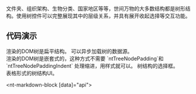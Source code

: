 
文件夹、组织架构、生物分类、国家地区等等，世间万物的大多数结构都是树形结构。使用树控件可以完整展现其中的层级关系，并具有展开收起选择等交互功能。

## 代码演示

<div class="grid-x grid-margin-x">
  <div class="medium-12 cell">
    <nt-example>
      <nt-example-showcase>
        <example-tree-flat></example-tree-flat>
      </nt-example-showcase>
      <nt-example-legend title="扁平结构的树">
        渲染的DOM树是扁平结构。
      </nt-example-legend>
      <nt-example-code-tabs>
        <nt-example-code-tabs-panel lang="ts" [code]="flatCode"></nt-example-code-tabs-panel>
        <nt-example-code-tabs-panel lang="html" [code]="flatTemplate"></nt-example-code-tabs-panel>
        <nt-example-code-tabs-panel lang="scss" [code]="flatStyle"></nt-example-code-tabs-panel>
      </nt-example-code-tabs>
    </nt-example>
    <nt-example>
      <nt-example-showcase>
        <example-tree-async></example-tree-async>
      </nt-example-showcase>
      <nt-example-legend title="异步数据源">
        可以异步加载树的数据源。
      </nt-example-legend>
      <nt-example-code-tabs>
        <nt-example-code-tabs-panel lang="ts" [code]="asyncCode"></nt-example-code-tabs-panel>
      </nt-example-code-tabs>
    </nt-example>
  </div>
  <div class="medium-12 cell">
    <nt-example>
      <nt-example-showcase>
        <example-tree-nested></example-tree-nested>
      </nt-example-showcase>
      <nt-example-legend title="嵌套结构的树">
        渲染的DOM树是嵌套式的，这种方式不需要 `ntTreeNodePadding`和`ntTreeNodePaddingIndent` 处理缩进，用样式就可以。
      </nt-example-legend>
      <nt-example-code-tabs>
        <nt-example-code-tabs-panel lang="ts" [code]="nestedCode"></nt-example-code-tabs-panel>
      </nt-example-code-tabs>
    </nt-example>
    <nt-example>
      <nt-example-showcase>
        <example-tree-checkbox></example-tree-checkbox>
      </nt-example-showcase>
      <nt-example-legend title="Checkbox 选择">
        树结构的选择框。
      </nt-example-legend>
      <nt-example-code-tabs>
        <nt-example-code-tabs-panel lang="ts" [code]="checkboxCode"></nt-example-code-tabs-panel>
      </nt-example-code-tabs>
    </nt-example>
  </div>
  <div class="medium-12 large-12 cell">
    <nt-example>
      <nt-example-showcase>
        <example-tree-table></example-tree-table>
      </nt-example-showcase>
      <nt-example-legend title="表格形式的树">
        表格形式的树结构UI。
      </nt-example-legend>
      <nt-example-code-tabs>
        <nt-example-code-tabs-panel lang="ts" [code]=""></nt-example-code-tabs-panel>
        <nt-example-code-tabs-panel lang="html"></nt-example-code-tabs-panel>
        <nt-example-code-tabs-panel lang="scss"></nt-example-code-tabs-panel>
      </nt-example-code-tabs>
    </nt-example>
  </div>
</div>

<nt-markdown-block [data]="api"></nt-markdown-block>
